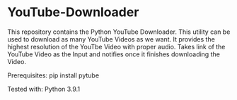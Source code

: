 # YouTube-Downloader
This repository contains the Python YouTube Downloader.
This utility can be used to download as many YouTube Videos as we want.
It provides the highest resolution of the YouTbe Video with proper audio.
Takes link of the YouTube Video as the Input and notifies once it finishes downloading the Video.

Prerequisites: 
pip install pytube

Tested with: 
Python 3.9.1
